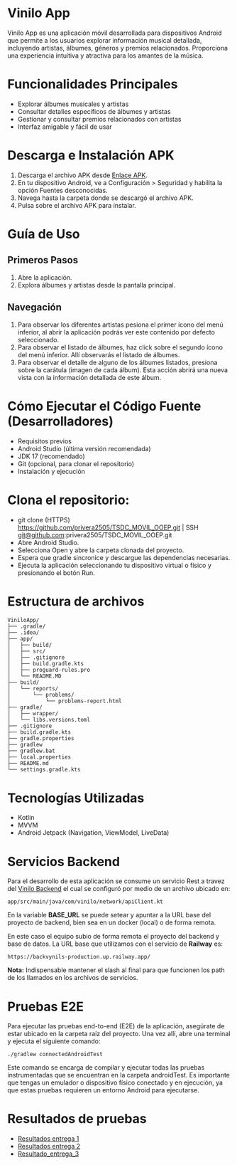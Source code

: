 # Vinilo App

Vinilo App es una aplicación móvil desarrollada para dispositivos Android que permite a los usuarios explorar información musical detallada, incluyendo artistas, álbumes, géneros y premios relacionados. Proporciona una experiencia intuitiva y atractiva para los amantes de la música.

# Funcionalidades Principales

- Explorar álbumes musicales y artistas
- Consultar detalles específicos de álbumes y artistas
- Gestionar y consultar premios relacionados con artistas
- Interfaz amigable y fácil de usar

# Descarga e Instalación APK

1. Descarga el archivo APK desde [Enlace APK](APK/Entrega%203).
2. En tu dispositivo Android, ve a Configuración > Seguridad y habilita la opción Fuentes desconocidas.
3. Navega hasta la carpeta donde se descargó el archivo APK.
4. Pulsa sobre el archivo APK para instalar.

# Guía de Uso

## Primeros Pasos

1. Abre la aplicación.
2. Explora álbumes y artistas desde la pantalla principal.

## Navegación

1. Para observar los diferentes artistas pesiona el primer ícono del menú inferior, al abrir la aplicación podrás ver este contenido por defecto seleccionado.
2. Para observar el listado de álbumes, haz click sobre el segundo ícono del menú inferior. Allí observarás el listado de álbumes.
3. Para observar el detalle de alguno de los álbumes listados, presiona sobre la carátula (imagen de cada álbum). Esta acción abrirá una nueva vista con la información detallada de este álbum.

# Cómo Ejecutar el Código Fuente (Desarrolladores)

- Requisitos previos
- Android Studio (última versión recomendada)
- JDK 17 (recomendado)
- Git (opcional, para clonar el repositorio)
- Instalación y ejecución

# Clona el repositorio:

- git clone (HTTPS) https://github.com/privera2505/TSDC_MOVIL_OOEP.git | SSH git@github.com:privera2505/TSDC_MOVIL_OOEP.git
- Abre Android Studio.
- Selecciona Open y abre la carpeta clonada del proyecto.
- Espera que gradle sincronice y descargue las dependencias necesarias.
- Ejecuta la aplicación seleccionando tu dispositivo virtual o físico y presionando el botón Run.

# Estructura de archivos
````
ViniloApp/
├── .gradle/
├── .idea/
├── app/
│   ├── build/
│   ├── src/
│   ├── .gitignore
│   ├── build.gradle.kts
│   ├── proguard-rules.pro
│   └── README.MD
├── build/
│   └── reports/
│       └── problems/
│           └── problems-report.html
├── gradle/
│   ├── wrapper/
│   └── libs.versions.toml
├── .gitignore
├── build.gradle.kts
├── gradle.properties
├── gradlew
├── gradlew.bat
├── local.properties
├── README.md
└── settings.gradle.kts
````

# Tecnologías Utilizadas

- Kotlin
- MVVM
- Android Jetpack (Navigation, ViewModel, LiveData)

# Servicios Backend

Para el desarrollo de esta aplicación se consume un servicio Rest a travez del [Vinilo Backend](https://github.com/TheSoftwareDesignLab/BackVynils) el cual se configuró por medio de un archivo ubicado en:

````
app/src/main/java/com/vinilo/network/apiClient.kt
````

En la variable **BASE_URL** se puede setear y apuntar a la URL base del proyecto de backend, bien sea en un docker (local) o de forma remota.

En este caso el equipo subio de forma remota el proyecto del backend y base de datos. La URL base que utilizamos con el servicio de **Railway** es:

````
https://backvynils-production.up.railway.app/
````
**Nota:** Indispensable mantener el slash al final para que funcionen los path de los llamados en los archivos de servicios.

# Pruebas E2E

Para ejecutar las pruebas end-to-end (E2E) de la aplicación, asegúrate de estar ubicado en la carpeta raíz del proyecto. Una vez allí, abre una terminal y ejecuta el siguiente comando:

````
./gradlew connectedAndroidTest
````
Este comando se encarga de compilar y ejecutar todas las pruebas instrumentadas que se encuentran en la carpeta androidTest. Es importante que tengas un emulador o dispositivo físico conectado y en ejecución, ya que estas pruebas requieren un entorno Android para ejecutarse.

# Resultados de pruebas

- [Resultados entrega 1](/app/src/androidTest/results/entrega-1/Entrega1.md)
- [Resultados entrega 2](/app/src/androidTest/results/entrega-2/Entrega2.md)
- [Resultado_entrega_3](/app/src/androidTest/results/entrega-3/Entrega3.md)

